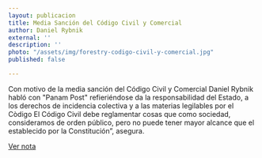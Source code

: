 ```yaml
---
layout: publicacion
title: Media Sanción del Código Civil y Comercial
author: Daniel Rybnik
external: ''
description: ''
photo: "/assets/img/forestry-codigo-civil-y-comercial.jpg"
published: false

---
```

Con motivo de la media sanción del Código Civil y Comercial Daniel Rybnik habló con "Panam Post" refieriéndose da la responsabilidad del Estado, a los derechos de incidencia colectiva y a las materias legilables por el Còdigo El Código Civil debe reglamentar cosas que como sociedad, consideramos de orden público, pero no puede tener mayor alcance que el establecido por la Constitución”, asegura.

[Ver nota](http://www.elojodigital.com/contenido/12712-el-templo-de-la-corrupcion "Código")